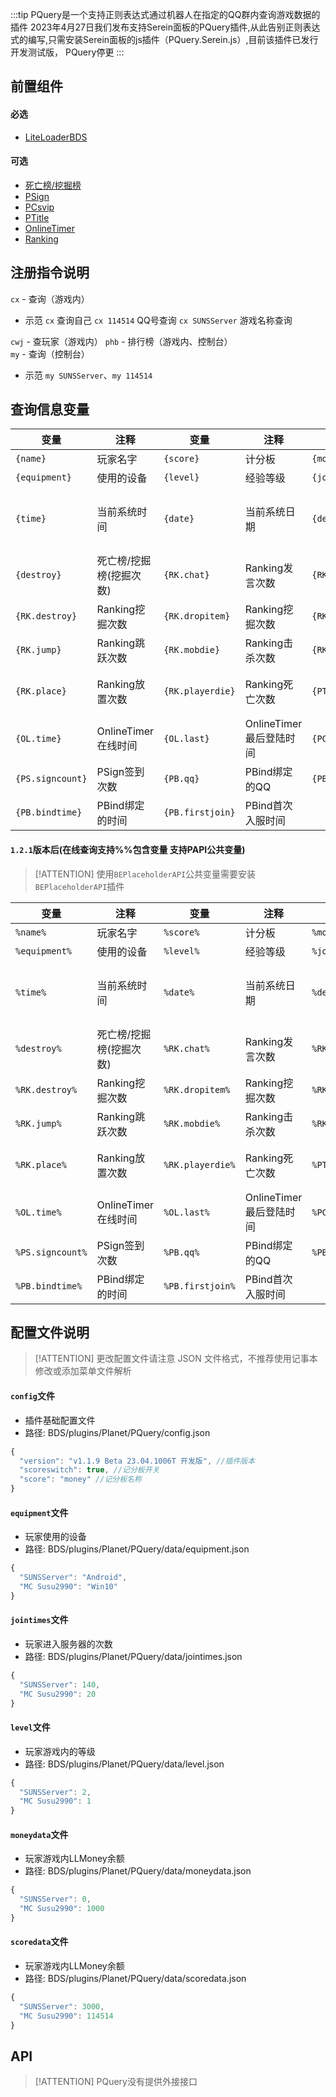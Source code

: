 :::tip
PQuery是一个支持正则表达式通过机器人在指定的QQ群内查询游戏数据的插件
2023年4月27日我们发布支持Serein面板的PQuery插件,从此告别正则表达式的编写,只需安装Serein面板的js插件（PQuery.Serein.js）,目前该插件已发行开发测试版，
PQuery停更
:::

## 前置组件
#### 必选
- [LiteLoaderBDS](https://www.minebbs.com/liteloader/)

#### 可选
- [死亡榜/挖掘榜](https://www.minebbs.com/resources/2857/)
- [PSign](https://www.minebbs.com/resources/psign.4137/)
- [PCsvip](https://www.minebbs.com/resources/pcsvip.4385/)
- [PTitle](https://www.minebbs.com/resources/ptitle.4048/)
- [OnlineTimer](https://www.minebbs.com/resources/onlinetimer.2934/)
- [Ranking](https://www.minebbs.com/resources/ranking.3568/)

## 注册指令说明
`cx` - 查询（游戏内）  
- 示范
`cx` 查询自己  `cx 114514` QQ号查询   `cx SUNSServer` 游戏名称查询  

`cwj` - 查玩家（游戏内）
`phb` - 排行榜（游戏内、控制台）  
`my` - 查询（控制台）  
- 示范
`my SUNSServer`、`my 114514`

## 查询信息变量
| 变量     | 注释    | 变量     | 注释    | 变量     | 注释    |
| --------| -------- | -------- | -------- | -------- | -------- |
|`{name}`|玩家名字|`{score}`|计分板|`{money}`|LLMoney|
|`{equipment}`|使用的设备| `{level}` |经验等级|`{joind}`|进入次数|
|`{time}`|当前系统时间|`{date}`|当前系统日期|`{dead}`|死亡榜/挖掘榜(死亡次数)|
|`{destroy}`|死亡榜/挖掘榜(挖掘次数)|`{RK.chat}`|Ranking发言次数|`{RK.ct}`|Ranking使用图腾次数|
|`{RK.destroy}`|Ranking挖掘次数|`{RK.dropitem}`|Ranking挖掘次数|`{RK.eat}`|Ranking摄食次数|
|`{RK.jump}`|Ranking跳跃次数|`{RK.mobdie}`|Ranking击杀次数|`{RK.time}`|Ranking在线时间|
|`{RK.place}`|Ranking放置次数|`{RK.playerdie}`|Ranking死亡次数|`{PT.ch}`|PTitle当前佩戴称号|
|`{OL.time}`|OnlineTimer在线时间|`{OL.last}`|OnlineTimer最后登陆时间|`{PC.vip}`|PCsvip会员身份|
|`{PS.signcount}`|PSign签到次数|`{PB.qq}`|PBind绑定的QQ|`{PB.xuid}`|PBind绑定的xuid|
|`{PB.bindtime}`|PBind绑定的时间|`{PB.firstjoin}`|PBind首次入服时间|

#### `1.2.1`版本后(在线查询支持%%包含变量 支持PAPI公共变量)
> [!ATTENTION] 使用`BEPlaceholderAPI`公共变量需要安装`BEPlaceholderAPI`插件

| 变量     | 注释    | 变量     | 注释    | 变量     | 注释    |
| --------| -------- | -------- | -------- | -------- | -------- |
|`%name%`|玩家名字|`%score%`|计分板|`%money%`|LLMoney|
|`%equipment%`|使用的设备| `%level%` |经验等级|`%joind%`|进入次数|
|`%time%`|当前系统时间|`%date%`|当前系统日期|`%dead%`|死亡榜/挖掘榜(死亡次数)|
|`%destroy%`|死亡榜/挖掘榜(挖掘次数)|`%RK.chat%`|Ranking发言次数|`%RK.ct%`|Ranking使用图腾次数|
|`%RK.destroy%`|Ranking挖掘次数|`%RK.dropitem%`|Ranking挖掘次数|`%RK.eat%`|Ranking摄食次数|
|`%RK.jump%`|Ranking跳跃次数|`%RK.mobdie%`|Ranking击杀次数|`%RK.time%`|Ranking在线时间|
|`%RK.place%`|Ranking放置次数|`%RK.playerdie%`|Ranking死亡次数|`%PT.ch%`|PTitle当前佩戴称号|
|`%OL.time%`|OnlineTimer在线时间|`%OL.last%`|OnlineTimer最后登陆时间|`%PC.vip%`|PCsvip会员身份|
|`%PS.signcount%`|PSign签到次数|`%PB.qq%`|PBind绑定的QQ|`%PB.xuid%`|PBind绑定的xuid|
|`%PB.bindtime%`|PBind绑定的时间|`%PB.firstjoin%`|PBind首次入服时间|

## 配置文件说明

> [!ATTENTION] 更改配置文件请注意 JSON 文件格式，不推荐使用记事本修改或添加菜单文件解析

#### `config`文件

- 插件基础配置文件
- 路径: BDS/plugins/Planet/PQuery/config.json
```js
{
  "version": "v1.1.9 Beta 23.04.1006T 开发版", //插件版本
  "scoreswitch": true, //记分板开关
  "score": "money" //记分板名称
}
```

#### `equipment`文件

- 玩家使用的设备
- 路径: BDS/plugins/Planet/PQuery/data/equipment.json
```js
{
  "SUNSServer": "Android",
  "MC Susu2990": "Win10"
}
```

#### `jointimes`文件

- 玩家进入服务器的次数
- 路径: BDS/plugins/Planet/PQuery/data/jointimes.json
```js
{
  "SUNSServer": 140,
  "MC Susu2990": 20
}
```

#### `level`文件

- 玩家游戏内的等级
- 路径: BDS/plugins/Planet/PQuery/data/level.json
```js
{
  "SUNSServer": 2,
  "MC Susu2990": 1
}
```

#### `moneydata`文件

- 玩家游戏内LLMoney余额
- 路径: BDS/plugins/Planet/PQuery/data/moneydata.json
```js
{
  "SUNSServer": 0,
  "MC Susu2990": 1000
}
```

#### `scoredata`文件

- 玩家游戏内LLMoney余额
- 路径: BDS/plugins/Planet/PQuery/data/scoredata.json
```js
{
  "SUNSServer": 3000,
  "MC Susu2990": 114514
}
```

## API

> [!ATTENTION] PQuery没有提供外接接口